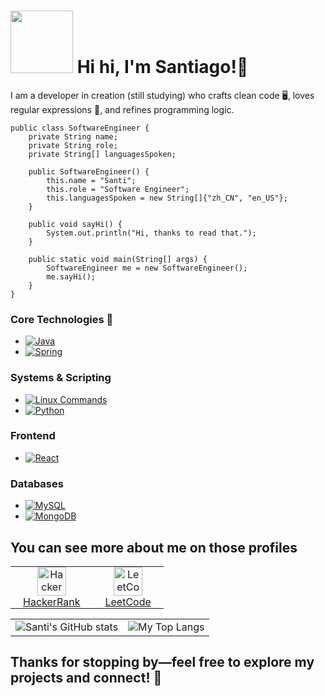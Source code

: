 # <img src="https://media0.giphy.com/media/v1.Y2lkPTc5MGI3NjExcjcxMmo1eHRuaTg3czZ2NTRuY2RxM2czNGl1bng3MTM2NTBwaXV5aiZlcD12MV9pbnRlcm5hbF9naWZfYnlfaWQmY3Q9cw/lP8xu5t2DLGG045H8F/giphy.gif" width="100"> Hi hi, I'm Santiago!👋

I am a developer in creation (still studying) who crafts clean code 🖥️, loves regular expressions 🧩, and refines programming logic.

```
public class SoftwareEngineer {
    private String name;
    private String role;
    private String[] languagesSpoken;

    public SoftwareEngineer() {
        this.name = "Santi";
        this.role = "Software Engineer";
        this.languagesSpoken = new String[]{"zh_CN", "en_US"};
    }

    public void sayHi() {
        System.out.println("Hi, thanks to read that.");
    }

    public static void main(String[] args) {
        SoftwareEngineer me = new SoftwareEngineer();
        me.sayHi();
    }
}
```
### Core Technologies 👑
- [![Java](https://img.shields.io/badge/Java-%23ED8B00.svg?style=for-the-badge&logo=java&logoColor=white)](https://www.java.com)
- [![Spring](https://img.shields.io/badge/Spring-%236DB33F.svg?style=for-the-badge&logo=spring&logoColor=white)](https://spring.io)

### Systems & Scripting
- [![Linux Commands](https://img.shields.io/badge/Linux%20Commands-000000.svg?style=for-the-badge&logo=linux&logoColor=white)](https://www.linux.org)
- [![Python](https://img.shields.io/badge/Python-%233776AB.svg?style=for-the-badge&logo=python&logoColor=white)](https://www.python.org)

### Frontend
- [![React](https://img.shields.io/badge/React-%2320232a.svg?style=for-the-badge&logo=react&logoColor=%2361DAFB)](https://reactjs.org)

### Databases
- [![MySQL](https://img.shields.io/badge/MySQL-%234479A1.svg?style=for-the-badge&logo=mysql&logoColor=white)](https://www.mysql.com)
- [![MongoDB](https://img.shields.io/badge/MongoDB-%234ea94b.svg?style=for-the-badge&logo=mongodb&logoColor=white)](https://www.mongodb.com)


## You can see more about me on those profiles
<div align="center">
  <table>
    <tr>
      <td align="center" style="padding: 0 20px;">
        <a href="https://www.hackerrank.com/profile/santieltroll_201">
          <img src="https://upload.wikimedia.org/wikipedia/commons/6/65/HackerRank_logo.png" alt="HackerRank" width="46">
          <br>
          HackerRank
        </a>
      </td>
      <td align="center" style="padding: 0 20px;">
        <a href="https://leetcode.com/u/Ssnati/">
          <img src="https://upload.wikimedia.org/wikipedia/commons/1/19/LeetCode_logo_black.png" alt="LeetCode" width="46">
          <br>
          LeetCode
        </a>
      </td>
    </tr>
  </table>
</div>


<div align="center">
  <table>
    <tr>
      <td>
        <img src="https://github-readme-stats.vercel.app/api?username=ssnati&show_icons=true&theme=tokyonight" alt="Santi's GitHub stats">
      </td>
      <td>
        <img src="https://github-readme-stats.vercel.app/api/top-langs/?username=ssnati&size_weight=0&count_weight=1&layout=compact&theme=radical" alt="My Top Langs">
      </td>
    </tr>
  </table>
</div>

## <strong>Thanks for stopping by—feel free to explore my projects and connect! 🌟 </strong>
